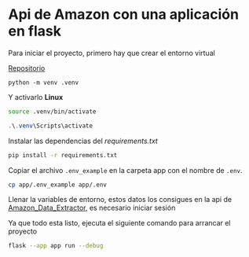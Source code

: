# Api de Amazon con una aplicación en flask

Para iniciar el proyecto, primero hay que crear el entorno virtual

[Repositorio](https://github.com/Emmanueloz/flask_api_amazon)

```
python -m venv .venv
```

Y activarlo
**Linux**

```bash
source .venv/bin/activate
```

```powershell
.\.venv\Scripts\activate
```

Instalar las dependencias del _requirements.txt_

```bash
pip install -r requirements.txt
```

Copiar el archivo `.env_example` en la carpeta app con el nombre de `.env`.

```bash
cp app/.env_example app/.env
```

Llenar la variables de entorno, estos datos los consigues en la api de [Amazon_Data_Extractor](https://rapidapi.com/thanush2112/api/amazon_data_extractor/), es necesario iniciar sesión

Ya que todo esta listo, ejecuta el siguiente comando para arrancar el proyecto

```bash
flask --app app run --debug
```
